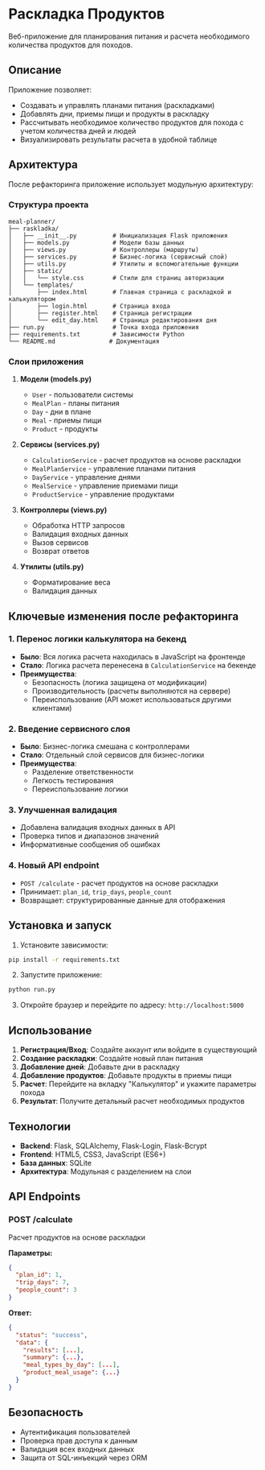 # Раскладка Продуктов

Веб-приложение для планирования питания и расчета необходимого количества продуктов для походов.

## Описание

Приложение позволяет:
- Создавать и управлять планами питания (раскладками)
- Добавлять дни, приемы пищи и продукты в раскладку
- Рассчитывать необходимое количество продуктов для похода с учетом количества дней и людей
- Визуализировать результаты расчета в удобной таблице

## Архитектура

После рефакторинга приложение использует модульную архитектуру:

### Структура проекта
```
meal-planner/
├── raskladka/
│   ├── __init__.py          # Инициализация Flask приложения
│   ├── models.py            # Модели базы данных
│   ├── views.py             # Контроллеры (маршруты)
│   ├── services.py          # Бизнес-логика (сервисный слой)
│   ├── utils.py             # Утилиты и вспомогательные функции
│   ├── static/
│   │   └── style.css        # Стили для страниц авторизации
│   └── templates/
│       ├── index.html       # Главная страница с раскладкой и калькулятором
│       ├── login.html       # Страница входа
│       ├── register.html    # Страница регистрации
│       └── edit_day.html    # Страница редактирования дня
├── run.py                   # Точка входа приложения
├── requirements.txt         # Зависимости Python
└── README.md               # Документация
```

### Слои приложения

1. **Модели (models.py)**
   - `User` - пользователи системы
   - `MealPlan` - планы питания
   - `Day` - дни в плане
   - `Meal` - приемы пищи
   - `Product` - продукты

2. **Сервисы (services.py)**
   - `CalculationService` - расчет продуктов на основе раскладки
   - `MealPlanService` - управление планами питания
   - `DayService` - управление днями
   - `MealService` - управление приемами пищи
   - `ProductService` - управление продуктами

3. **Контроллеры (views.py)**
   - Обработка HTTP запросов
   - Валидация входных данных
   - Вызов сервисов
   - Возврат ответов

4. **Утилиты (utils.py)**
   - Форматирование веса
   - Валидация данных

## Ключевые изменения после рефакторинга

### 1. Перенос логики калькулятора на бекенд
- **Было**: Вся логика расчета находилась в JavaScript на фронтенде
- **Стало**: Логика расчета перенесена в `CalculationService` на бекенде
- **Преимущества**:
  - Безопасность (логика защищена от модификации)
  - Производительность (расчеты выполняются на сервере)
  - Переиспользование (API может использоваться другими клиентами)

### 2. Введение сервисного слоя
- **Было**: Бизнес-логика смешана с контроллерами
- **Стало**: Отдельный слой сервисов для бизнес-логики
- **Преимущества**:
  - Разделение ответственности
  - Легкость тестирования
  - Переиспользование логики

### 3. Улучшенная валидация
- Добавлена валидация входных данных в API
- Проверка типов и диапазонов значений
- Информативные сообщения об ошибках

### 4. Новый API endpoint
- `POST /calculate` - расчет продуктов на основе раскладки
- Принимает: `plan_id`, `trip_days`, `people_count`
- Возвращает: структурированные данные для отображения

## Установка и запуск

1. Установите зависимости:
```bash
pip install -r requirements.txt
```

2. Запустите приложение:
```bash
python run.py
```

3. Откройте браузер и перейдите по адресу: `http://localhost:5000`

## Использование

1. **Регистрация/Вход**: Создайте аккаунт или войдите в существующий
2. **Создание раскладки**: Создайте новый план питания
3. **Добавление дней**: Добавьте дни в раскладку
4. **Добавление продуктов**: Добавьте продукты в приемы пищи
5. **Расчет**: Перейдите на вкладку "Калькулятор" и укажите параметры похода
6. **Результат**: Получите детальный расчет необходимых продуктов

## Технологии

- **Backend**: Flask, SQLAlchemy, Flask-Login, Flask-Bcrypt
- **Frontend**: HTML5, CSS3, JavaScript (ES6+)
- **База данных**: SQLite
- **Архитектура**: Модульная с разделением на слои

## API Endpoints

### POST /calculate
Расчет продуктов на основе раскладки

**Параметры:**
```json
{
  "plan_id": 1,
  "trip_days": 7,
  "people_count": 3
}
```

**Ответ:**
```json
{
  "status": "success",
  "data": {
    "results": [...],
    "summary": {...},
    "meal_types_by_day": [...],
    "product_meal_usage": {...}
  }
}
```

## Безопасность

- Аутентификация пользователей
- Проверка прав доступа к данным
- Валидация всех входных данных
- Защита от SQL-инъекций через ORM
